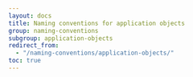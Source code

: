 ```yaml
---
layout: docs
title: Naming conventions for application objects
group: naming-conventions
subgroup: application-objects
redirect_from:
  - "/naming-conventions/application-objects/"
toc: true
---
```


